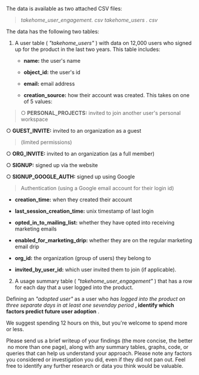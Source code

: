 The data is available as two attached CSV files:

> *takehome_user_engagement. csv takehome_users . csv*

The data has the following two tables:

1.  A user table ( *\"takehome_users\"* ) with data on 12,000 users who
    signed up for the product in the last two years. This table
    includes:

    -   **name:** the user\'s name

    -   **object_id:** the user\'s id

    -   **email:** email address

    -   **creation_source:** how their account was created. This takes
        on one of 5 values:

> ○ **PERSONAL_PROJECTS:** invited to join another user\'s personal
> workspace

○ **GUEST_INVITE:** invited to an organization as a guest

> (limited permissions)

○ **ORG_INVITE:** invited to an organization (as a full member)

○ **SIGNUP:** signed up via the website

○ **SIGNUP_GOOGLE_AUTH:** signed up using Google

> Authentication (using a Google email account for their login id)

-   **creation_time:** when they created their account

-   **last_session_creation_time:** unix timestamp of last login

-   **opted_in_to_mailing_list:** whether they have opted into receiving
    marketing emails

-   **enabled_for_marketing_drip:** whether they are on the regular
    marketing email drip

-   **org_id:** the organization (group of users) they belong to

-   **invited_by_user_id:** which user invited them to join (if
    applicable).

2.  A usage summary table ( *\"takehome_user_engagement\"* ) that has a
    row for each day that a user logged into the product.

Defining an *\"adopted* *user\"* as a user who *has* *logged into the
product on three separate days in at least one seven­day period* **,
identify which factors predict future user adoption** .

We suggest spending 1­2 hours on this, but you\'re welcome to spend more
or less.

Please send us a brief writeup of your findings (the more concise, the
better ­­ no more than one page), along with any summary tables, graphs,
code, or queries that can help us understand your approach. Please note
any factors you considered or investigation you did, even if they did
not pan out. Feel free to identify any further research or data you
think would be valuable.
